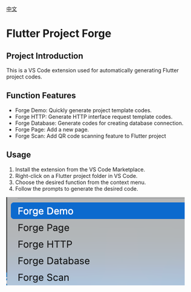 [中文](README.zh.md)

# Flutter Project Forge
## Project Introduction
This is a VS Code extension used for automatically generating Flutter project codes. 
## Function Features
- Forge Demo: Quickly generate project template codes.
- Forge HTTP: Generate HTTP interface request template codes.
- Forge Database: Generate codes for creating database connection.
- Forge Page: Add a new page.
- Forge Scan: Add QR code scanning feature to Flutter project

## Usage
1. Install the extension from the VS Code Marketplace.
2. Right-click on a Flutter project folder in VS Code.
3. Choose the desired function from the context menu.
4. Follow the prompts to generate the desired code.

![use](detail.png)